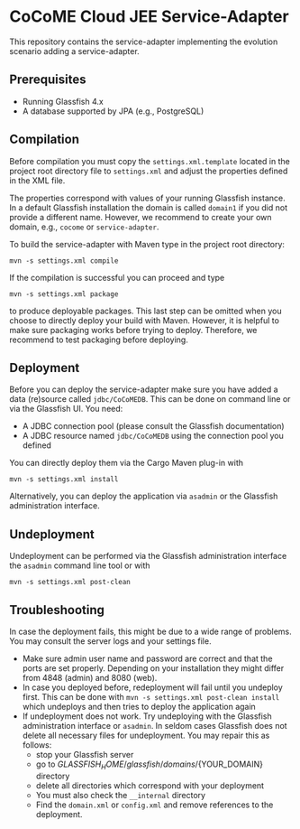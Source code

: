 # CoCoME Cloud JEE Service-Adapter

This repository contains the service-adapter implementing the evolution
scenario adding a service-adapter.

## Prerequisites

- Running Glassfish 4.x
- A database supported by JPA (e.g., PostgreSQL)

## Compilation

Before compilation you must copy the `settings.xml.template` located in
the project root directory file to `settings.xml` and adjust the
properties defined in the XML file.

The properties correspond with values of your running Glassfish
instance. In a default Glassfish installation the domain is called
`domain1` if you did not provide a different name. However, we recommend
to create your own domain, e.g., `cocome` or `service-adapter`.

To build the service-adapter with Maven type in the project root
directory:

`mvn -s settings.xml compile`

If the compilation is successful you can proceed and type

`mvn -s settings.xml package`

to produce deployable packages. This last step can be omitted when you
choose to directly deploy your build with Maven. However, it is helpful
to make sure packaging works before trying to deploy. Therefore, we
recommend to test packaging before deploying.

## Deployment

Before you can deploy the service-adapter make sure you have added a
data (re)source called `jdbc/CoCoMEDB`. This can be done on command line
or via the Glassfish UI. You need:
- A JDBC connection pool (please consult the Glassfish documentation)
- A JDBC resource named `jdbc/CoCoMEDB` using the connection pool you
  defined

You can directly deploy them via the Cargo Maven plug-in with

`mvn -s settings.xml install`

Alternatively, you can deploy the application via `asadmin` or the
Glassfish administration interface.

## Undeployment

Undeployment can be performed via the Glassfish administration
interface the `asadmin` command line tool or with

`mvn -s settings.xml post-clean`

## Troubleshooting

In case the deployment fails, this might be due to a wide range of
problems. You may consult the server logs and your settings file.

- Make sure admin user name and password are correct and that the ports
  are set properly. Depending on your installation they might differ
  from 4848 (admin) and 8080 (web).
- In case you deployed before, redeployment will fail until you undeploy
  first. This can be done with
  `mvn -s settings.xml post-clean install`
  which undeploys and then tries to deploy the application again
- If undeployment does not work. Try undeploying with the Glassfish
  administration interface or `asadmin`. In seldom cases Glassfish does
  not delete all necessary files for undeployment. You may repair this
  as follows:
  - stop your Glassfish server
  - go to ${GLASSFISH_HOME}/glassfish/domains/${YOUR_DOMAIN} directory
  - delete all directories which correspond with your deployment
  - You must also check the `__internal` directory
  - Find the `domain.xml` or `config.xml` and remove references to the
    deployment.








